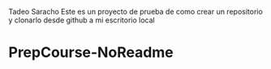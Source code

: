 Tadeo Saracho
Este es un proyecto de prueba de como crear un repositorio y clonarlo desde github a mi escritorio local
# PrepCourse-NoReadme
